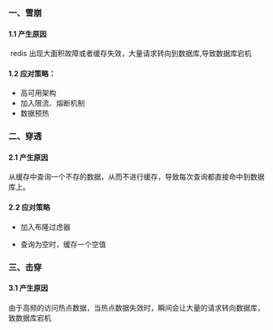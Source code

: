 ### 一、雪崩

#### 1.1 产生原因

​	redis 出现大面积故障或者缓存失效，大量请求转向到数据库,导致数据库宕机

#### 1.2 应对策略：

* 高可用架构
* 加入限流、熔断机制
* 数据预热



### 二、穿透

#### 2.1 产生原因

​	从缓存中查询一个不存的数据，从而不进行缓存，导致每次查询都直接命中到数据库上。

#### 2.2 应对策略

* 加入布隆过虑器

* 查询为空时，缓存一个空值

  

### 三、击穿

#### 3.1 产生原因

​	由于高频的访问热点数据，当热点数据失效时，瞬间会让大量的请求转向数据库，致数据库宕机

